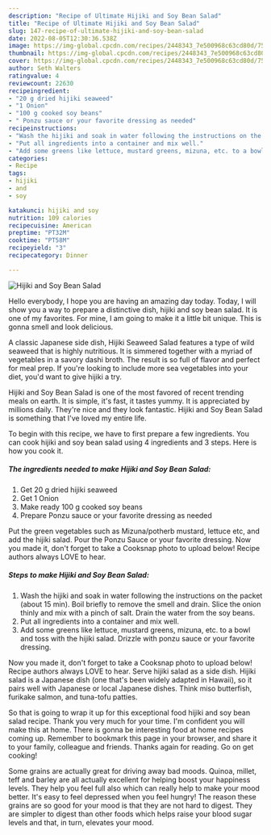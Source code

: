 ```yaml
---
description: "Recipe of Ultimate Hijiki and Soy Bean Salad"
title: "Recipe of Ultimate Hijiki and Soy Bean Salad"
slug: 147-recipe-of-ultimate-hijiki-and-soy-bean-salad
date: 2022-08-05T12:30:36.538Z
image: https://img-global.cpcdn.com/recipes/2448343_7e500968c63cd80d/751x532cq70/hijiki-and-soy-bean-salad-recipe-main-photo.jpg
thumbnail: https://img-global.cpcdn.com/recipes/2448343_7e500968c63cd80d/751x532cq70/hijiki-and-soy-bean-salad-recipe-main-photo.jpg
cover: https://img-global.cpcdn.com/recipes/2448343_7e500968c63cd80d/751x532cq70/hijiki-and-soy-bean-salad-recipe-main-photo.jpg
author: Seth Walters
ratingvalue: 4
reviewcount: 22630
recipeingredient:
- "20 g dried hijiki seaweed"
- "1 Onion"
- "100 g cooked soy beans"
- " Ponzu sauce or your favorite dressing as needed"
recipeinstructions:
- "Wash the hijiki and soak in water following the instructions on the packet (about 15 min). Boil briefly to remove the smell and drain. Slice the onion thinly and mix with a pinch of salt. Drain the water from the soy beans."
- "Put all ingredients into a container and mix well."
- "Add some greens like lettuce, mustard greens, mizuna, etc. to a bowl and toss with the hijiki salad. Drizzle with ponzu sauce or your favorite dressing."
categories:
- Recipe
tags:
- hijiki
- and
- soy

katakunci: hijiki and soy 
nutrition: 109 calories
recipecuisine: American
preptime: "PT32M"
cooktime: "PT58M"
recipeyield: "3"
recipecategory: Dinner

---
```



![Hijiki and Soy Bean Salad](https://img-global.cpcdn.com/recipes/2448343_7e500968c63cd80d/751x532cq70/hijiki-and-soy-bean-salad-recipe-main-photo.jpg)

Hello everybody, I hope you are having an amazing day today. Today, I will show you a way to prepare a distinctive dish, hijiki and soy bean salad. It is one of my favorites. For mine, I am going to make it a little bit unique. This is gonna smell and look delicious.

A classic Japanese side dish, Hijiki Seaweed Salad features a type of wild seaweed that is highly nutritious. It is simmered together with a myriad of vegetables in a savory dashi broth. The result is so full of flavor and perfect for meal prep. If you&#39;re looking to include more sea vegetables into your diet, you&#39;d want to give hijiki a try.

Hijiki and Soy Bean Salad is one of the most favored of recent trending meals on earth. It is simple, it's fast, it tastes yummy. It is appreciated by millions daily. They're nice and they look fantastic. Hijiki and Soy Bean Salad is something that I've loved my entire life.


To begin with this recipe, we have to first prepare a few ingredients. You can cook hijiki and soy bean salad using 4 ingredients and 3 steps. Here is how you cook it.

<!--inarticleads1-->

##### The ingredients needed to make Hijiki and Soy Bean Salad:

1. Get 20 g dried hijiki seaweed
1. Get 1 Onion
1. Make ready 100 g cooked soy beans
1. Prepare  Ponzu sauce or your favorite dressing as needed


Put the green vegetables such as Mizuna/potherb mustard, lettuce etc, and add the hijiki salad. Pour the Ponzu Sauce or your favorite dressing. Now you made it, don&#39;t forget to take a Cooksnap photo to upload below! Recipe authors always LOVE to hear. 

<!--inarticleads2-->

##### Steps to make Hijiki and Soy Bean Salad:

1. Wash the hijiki and soak in water following the instructions on the packet (about 15 min). Boil briefly to remove the smell and drain. Slice the onion thinly and mix with a pinch of salt. Drain the water from the soy beans.
1. Put all ingredients into a container and mix well.
1. Add some greens like lettuce, mustard greens, mizuna, etc. to a bowl and toss with the hijiki salad. Drizzle with ponzu sauce or your favorite dressing.


Now you made it, don&#39;t forget to take a Cooksnap photo to upload below! Recipe authors always LOVE to hear. Serve hijiki salad as a side dish. Hijiki salad is a Japanese dish (one that&#39;s been widely adapted in Hawaii), so it pairs well with Japanese or local Japanese dishes. Think miso butterfish, furikake salmon, and tuna-tofu patties. 

So that is going to wrap it up for this exceptional food hijiki and soy bean salad recipe. Thank you very much for your time. I'm confident you will make this at home. There is gonna be interesting food at home recipes coming up. Remember to bookmark this page in your browser, and share it to your family, colleague and friends. Thanks again for reading. Go on get cooking!

Some grains are actually great for driving away bad moods. Quinoa, millet, teff and barley are all actually excellent for helping boost your happiness levels. They help you feel full also which can really help to make your mood better. It's easy to feel depressed when you feel hungry! The reason these grains are so good for your mood is that they are not hard to digest. They are simpler to digest than other foods which helps raise your blood sugar levels and that, in turn, elevates your mood.
